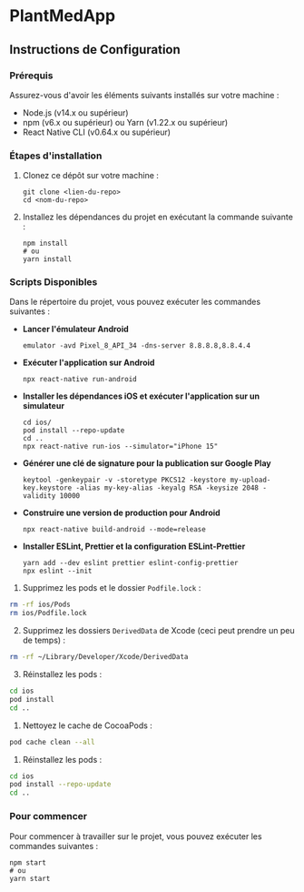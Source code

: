 # PlantMedApp

## Instructions de Configuration

### Prérequis

Assurez-vous d'avoir les éléments suivants installés sur votre machine :

-   Node.js (v14.x ou supérieur)
-   npm (v6.x ou supérieur) ou Yarn (v1.22.x ou supérieur)
-   React Native CLI (v0.64.x ou supérieur)

### Étapes d'installation

1. Clonez ce dépôt sur votre machine :

    ```shell
    git clone <lien-du-repo>
    cd <nom-du-repo>
    ```

2. Installez les dépendances du projet en exécutant la commande suivante :
    ```shell
    npm install
    # ou
    yarn install
    ```

### Scripts Disponibles

Dans le répertoire du projet, vous pouvez exécuter les commandes suivantes :

-   **Lancer l'émulateur Android**

    ```shell
    emulator -avd Pixel_8_API_34 -dns-server 8.8.8.8,8.8.4.4
    ```

-   **Exécuter l'application sur Android**

    ```shell
    npx react-native run-android
    ```

-   **Installer les dépendances iOS et exécuter l'application sur un simulateur**

    ```shell
    cd ios/
    pod install --repo-update
    cd ..
    npx react-native run-ios --simulator="iPhone 15"
    ```

-   **Générer une clé de signature pour la publication sur Google Play**

    ```shell
    keytool -genkeypair -v -storetype PKCS12 -keystore my-upload-key.keystore -alias my-key-alias -keyalg RSA -keysize 2048 -validity 10000
    ```

-   **Construire une version de production pour Android**

    ```shell
    npx react-native build-android --mode=release
    ```

-   **Installer ESLint, Prettier et la configuration ESLint-Prettier**

    ```shell
    yarn add --dev eslint prettier eslint-config-prettier
    npx eslint --init
    ```

1. Supprimez les pods et le dossier `Podfile.lock` :

```bash
rm -rf ios/Pods
rm ios/Podfile.lock
```

2. Supprimez les dossiers `DerivedData` de Xcode (ceci peut prendre un peu de temps) :

```bash
rm -rf ~/Library/Developer/Xcode/DerivedData
```

3. Réinstallez les pods :

```bash
cd ios
pod install
cd ..
```

1. Nettoyez le cache de CocoaPods :

```bash
pod cache clean --all
```

1. Réinstallez les pods :

```bash
cd ios
pod install --repo-update
cd ..
```

### Pour commencer

Pour commencer à travailler sur le projet, vous pouvez exécuter les commandes suivantes :

```shell
npm start
# ou
yarn start
```
